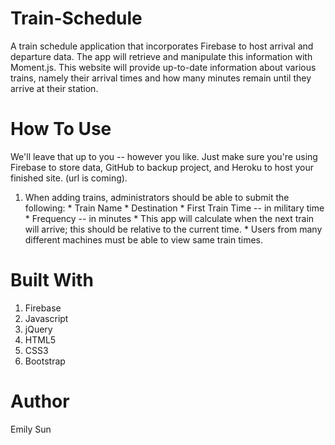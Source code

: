 # Train-Schedule
  A train schedule application that incorporates Firebase to host arrival and departure data. The app will retrieve and manipulate this information with Moment.js. This website will provide up-to-date information about various trains, namely their arrival times and how many minutes remain until they arrive at their station.

# How To Use
We'll leave that up to you -- however you like. Just make sure you're using Firebase to store data, GitHub to backup project, and Heroku to host your finished site. (url is coming).
  1. When adding trains, administrators should be able to submit the following:
    * Train Name
    * Destination
    * First Train Time -- in military time
    * Frequency -- in minutes
    * This app will calculate when the next train will arrive; this should be relative to the current time.
    * Users from many different machines must be able to view same train times.
# Built With
  1. Firebase
  2. Javascript
  3. jQuery
  4. HTML5
  5. CSS3
  6. Bootstrap
  
# Author
  Emily Sun
  
